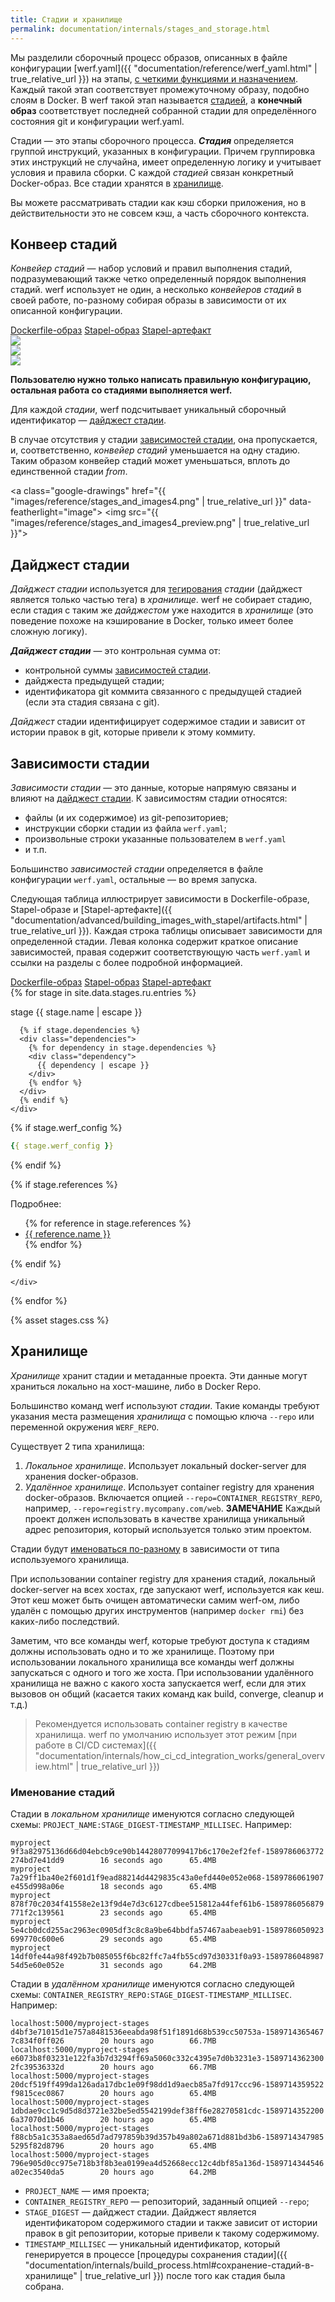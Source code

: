 ```yaml
---
title: Стадии и хранилище
permalink: documentation/internals/stages_and_storage.html
---
```


Мы разделили сборочный процесс образов, описанных в файле конфигурации [werf.yaml]({{ "documentation/reference/werf_yaml.html" | true_relative_url }}) на этапы, [с четкими функциями и назначением](#зависимости-стадии). Каждый такой этап соответствует промежуточному образу, подобно слоям в Docker. В werf такой этап называется [стадией](#конвеер-стадий), а **конечный образ** соответствует последней собранной стадии для определённого состояния git и конфигурации werf.yaml.

Стадии — это этапы сборочного процесса. ***Стадия*** определяется группой инструкций, указанных в конфигурации. Причем группировка этих инструкций не случайна, имеет определенную логику и учитывает условия и правила сборки. С каждой _стадией_ связан конкретный Docker-образ. Все стадии хранятся в [хранилище](#хранилище).

Вы можете рассматривать стадии как кэш сборки приложения, но в действительности это не совсем кэш, а часть сборочного контекста.

## Конвеер стадий

_Конвейер стадий_ — набор условий и правил выполнения стадий, подразумевающий также четко определенный порядок выполнения стадий. werf использует не один, а несколько _конвейеров стадий_ в своей работе, по-разному собирая образы в зависимости от их описанной конфигурации.

<div class="tabs">
  <a href="javascript:void(0)" class="tabs__btn active" onclick="openTab(event, 'tabs__btn', 'tabs__content', 'dockerfile-image-tab')">Dockerfile-образ</a>
  <a href="javascript:void(0)" class="tabs__btn" onclick="openTab(event, 'tabs__btn', 'tabs__content', 'stapel-image-tab')">Stapel-образ</a>
  <a href="javascript:void(0)" class="tabs__btn" onclick="openTab(event, 'tabs__btn', 'tabs__content', 'stapel-artifact-tab')">Stapel-артефакт</a>
</div>

<div id="dockerfile-image-tab" class="tabs__content active">
<a class="google-drawings" href="{{ "images/reference/stages_and_images1.png" | true_relative_url }}" data-featherlight="image">
<img src="{{ "images/reference/stages_and_images1_preview.png" | true_relative_url }}">
</a>
</div>

<div id="stapel-image-tab" class="tabs__content">
<a class="google-drawings" href="{{ "images/reference/stages_and_images2.png" | true_relative_url }}" data-featherlight="image">
<img src="{{ "images/reference/stages_and_images2_preview.png" | true_relative_url }}" >
</a>
</div>

<div id="stapel-artifact-tab" class="tabs__content">
<a class="google-drawings" href="{{ "images/reference/stages_and_images3.png" | true_relative_url }}" data-featherlight="image">
<img src="{{ "images/reference/stages_and_images3_preview.png" | true_relative_url }}">
</a>
</div>

**Пользователю нужно только написать правильную конфигурацию, остальная работа со стадиями выполняется werf.**

Для каждой _стадии_, werf подсчитывает уникальный сборочный идентификатор — [дайджест стадии](#дайджест-стадии).
 
В случае отсутствия у стадии [зависимостей стадии](#зависимости-стадии), она пропускается, и, соответственно, _конвейер стадий_ уменьшается на одну стадию. Таким образом конвейер стадий может уменьшаться, вплоть до единственной стадии _from_.

<a class="google-drawings" href="{{ "images/reference/stages_and_images4.png" | true_relative_url }}" data-featherlight="image">
<img src="{{ "images/reference/stages_and_images4_preview.png" | true_relative_url }}">
</a>

## Дайджест стадии

_Дайджест стадии_ используется для [тегирования](#именование-стадий) _стадии_ (дайджест является только частью тега) в _хранилище_.
werf не собирает стадию, если стадия с таким же _дайджестом_ уже находится в _хранилище_ (это поведение похоже на кэширование в Docker, только имеет более сложную логику).

***Дайджест стадии*** — это контрольная сумма от:
 - контрольной суммы [зависимостей стадии](#зависимости-стадии).
 - дайджеста предыдущей стадии;
 - идентификатора git коммита связанного с предыдущей стадией (если эта стадия связана с git).

_Дайджест_ стадии идентифицирует содержимое стадии и зависит от истории правок в git, которые привели к этому коммиту.

## Зависимости стадии

_Зависимости стадии_ — это данные, которые напрямую связаны и влияют на [дайджест стадии](#дайджест-стадии). К зависимостям стадии относятся:

 - файлы (и их содержимое) из git-репозиториев;
 - инструкции сборки стадии из файла `werf.yaml`;
 - произвольные строки указанные пользователем в `werf.yaml`
 - и т.п.

Большинство _зависимостей стадии_ определяется в файле конфигурации `werf.yaml`, остальные — во время запуска.

Следующая таблица иллюстрирует зависимости в Dockerfile-образе, Stapel-образе и [Stapel-артефакте]({{ "documentation/advanced/building_images_with_stapel/artifacts.html" | true_relative_url }}).
Каждая строка таблицы описывает зависимости для определенной стадии. Левая колонка содержит краткое описание зависимостей, правая содержит соответствующую часть `werf.yaml` и ссылки на разделы с более подробной информацией.

<div class="tabs">
  <a href="javascript:void(0)" id="image-from-dockerfile-dependencies" class="tabs__btn dependencies-btn active">Dockerfile-образ</a>
  <a href="javascript:void(0)" id="image-dependencies" class="tabs__btn dependencies-btn">Stapel-образ</a>
  <a href="javascript:void(0)" id="artifact-dependencies" class="tabs__btn dependencies-btn">Stapel-артефакт</a>
</div>

<div id="dependencies">
{% for stage in site.data.stages.ru.entries %}
<div class="stage {{stage.type}}">
  <div class="stage-body">
    <div class="stage-base">
      <p>stage {{ stage.name | escape }}</p>

      {% if stage.dependencies %}
      <div class="dependencies">
        {% for dependency in stage.dependencies %}
        <div class="dependency">
          {{ dependency | escape }}
        </div>
        {% endfor %}
      </div>
      {% endif %}
    </div>

<div class="werf-config" markdown="1">

{% if stage.werf_config %}
```yaml
{{ stage.werf_config }}
```
{% endif %}

{% if stage.references %}
<div class="references">
    Подробнее:
    <ul>
    {% for reference in stage.references %}
        <li><a href="{{ reference.link | true_relative_url }}">{{ reference.name }}</a></li>
    {% endfor %}
    </ul>
</div>
{% endif %}

</div>

    </div>
</div>
{% endfor %}
</div>

{% asset stages.css %}
<script src="https://cdnjs.cloudflare.com/ajax/libs/jquery/3.4.1/jquery.min.js"></script>
<script>
function application() {
  if ($("a[id=image-from-dockerfile-dependencies]").hasClass('active')) {
    $(".image").addClass('hidden');
    $(".artifact").addClass('hidden');
    $(".image-from-dockerfile").removeClass('hidden')
  }
  else if ($("a[id=image-dependencies]").hasClass('active')) {
    $(".image-from-dockerfile").addClass('hidden');
    $(".artifact").addClass('hidden');
    $(".image").removeClass('hidden')
  }
  else if ($("a[id=artifact-dependencies]").hasClass('active')) {
    $(".image-from-dockerfile").addClass('hidden');
    $(".image").addClass('hidden');
    $(".artifact").removeClass('hidden')
  }
  else {
    $(".image-from-dockerfile").addClass('hidden');
    $(".image").addClass('hidden');
    $(".artifact").addClass('hidden')
  }
}

$('.tabs').on('click', '.dependencies-btn', function() {
  $(this).toggleClass('active').siblings().removeClass('active');
  application()
});

application();
$.noConflict();
</script>

## Хранилище

_Хранилище_ хранит стадии и метаданные проекта. Эти данные могут храниться локально на хост-машине, либо в Docker Repo.

Большинство команд werf используют _стадии_. Такие команды требуют указания места размещения _хранилища_ с помощью ключа `--repo` или переменной окружения `WERF_REPO`.

Существует 2 типа хранилища:
 1. _Локальное хранилище_. Использует локальный docker-server для хранения docker-образов.
 2. _Удалённое хранилище_. Использует container registry для хранения docker-образов. Включается опцией `--repo=CONTAINER_REGISTRY_REPO`, например, `--repo=registry.mycompany.com/web`. **ЗАМЕЧАНИЕ** Каждый проект должен использовать в качестве хранилища уникальный адрес репозитория, который используется только этим проектом.

Стадии будут [именоваться по-разному](#именование-стадий) в зависимости от типа используемого хранилища.

При использовании container registry для хранения стадий, локальный docker-server на всех хостах, где запускают werf, используется как кеш. Этот кеш может быть очищен автоматически самим werf-ом, либо удалён с помощью других инструментов (например `docker rmi`) без каких-либо последствий.

Заметим, что все команды werf, которые требуют доступа к стадиям должны использовать одно и то же хранилище. Поэтому при использовании локального хранилища все команды werf должны запускаться с одного и того же хоста. При использовании удалённого хранилища не важно с какого хоста запускается werf, если для этих вызовов он общий (касается таких команд как build, converge, cleanup и т.д.)

> Рекомендуется использовать container registry в качестве хранилища. werf по умолчанию использует этот режим [при работе в CI/CD системах]({{ "documentation/internals/how_ci_cd_integration_works/general_overview.html" | true_relative_url }})

### Именование стадий

Стадии в _локальном хранилище_ именуются согласно следующей схемы: `PROJECT_NAME:STAGE_DIGEST-TIMESTAMP_MILLISEC`. Например:

```
myproject                   9f3a82975136d66d04ebcb9ce90b14428077099417b6c170e2ef2fef-1589786063772   274bd7e41dd9        16 seconds ago      65.4MB
myproject                   7a29ff1ba40e2f601d1f9ead88214d4429835c43a0efd440e052e068-1589786061907   e455d998a06e        18 seconds ago      65.4MB
myproject                   878f70c2034f41558e2e13f9d4e7d3c6127cdbee515812a44fef61b6-1589786056879   771f2c139561        23 seconds ago      65.4MB
myproject                   5e4cb0dcd255ac2963ec0905df3c8c8a9be64bbdfa57467aabeaeb91-1589786050923   699770c600e6        29 seconds ago      65.4MB
myproject                   14df0fe44a98f492b7b085055f6bc82ffc7a4fb55cd97d30331f0a93-1589786048987   54d5e60e052e        31 seconds ago      64.2MB
```

Стадии в _удалённом хранилище_ именуются согласно следующей схемы: `CONTAINER_REGISTRY_REPO:STAGE_DIGEST-TIMESTAMP_MILLISEC`. Например:

```
localhost:5000/myproject-stages                 d4bf3e71015d1e757a8481536eeabda98f51f1891d68b539cc50753a-1589714365467   7c834f0ff026        20 hours ago        66.7MB
localhost:5000/myproject-stages                 e6073b8f03231e122fa3b7d3294ff69a5060c332c4395e7d0b3231e3-1589714362300   2fc39536332d        20 hours ago        66.7MB
localhost:5000/myproject-stages                 20dcf519ff499da126ada17dbc1e09f98dd1d9aecb85a7fd917ccc96-1589714359522   f9815cec0867        20 hours ago        65.4MB
localhost:5000/myproject-stages                 1dbdae9cc1c9d5d8d3721e32be5ed5542199def38ff6e28270581cdc-1589714352200   6a37070d1b46        20 hours ago        65.4MB
localhost:5000/myproject-stages                 f88cb5a1c353a8aed65d7ad797859b39d357b49a802a671d881bd3b6-1589714347985   5295f82d8796        20 hours ago        65.4MB
localhost:5000/myproject-stages                 796e905d0cc975e718b3f8b3ea0199ea4d52668ecc12c4dbf85a136d-1589714344546   a02ec3540da5        20 hours ago        64.2MB
```

 - `PROJECT_NAME` — имя проекта;
 - `CONTAINER_REGISTRY_REPO` — репозиторий, заданный опцией `--repo`;
 - `STAGE_DIGEST` — дайджест стадии. Дайджест является идентификатором содержимого стадии и также зависит от истории правок в git репозитории, которые привели к такому содержимому.
 - `TIMESTAMP_MILLISEC` — уникальный идентификатор, который генерируется в процессе [процедуры сохранения стадии]({{ "documentation/internals/build_process.html#сохранение-стадий-в-хранилище" | true_relative_url }}) после того как стадия была собрана.
